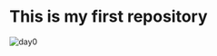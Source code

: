 # This is my first repository
![day0](https://user-images.githubusercontent.com/118953928/203697642-2f836cf3-eec3-4d3d-80ec-9dff87150280.JPG)


